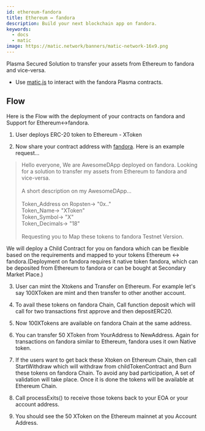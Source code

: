 ```yaml
---
id: ethereum-fandora
title: Ethereum ↔ fandora
description: Build your next blockchain app on fandora.
keywords:
  - docs
  - matic
image: https://matic.network/banners/matic-network-16x9.png 
---
```


Plasma Secured Solution to transfer your assets from Ethereum to fandora and vice-versa.
* Use [matic.js](https://github.com/maticnetwork/matic.js) to interact with the fandora Plasma contracts.

<!-- * [getting-started](https://maticnetwork.github.io/matic.js/): Set-up the environment for maticjs.
1. [(Ethereum → Matic)](/docs/develop/maticjs/deposit): Deposit assets from root chain to Matic.
2. [(Matic ↔ Matic)](/docs/develop/maticjs/transfer): Transfer assets between accounts on Matic.
3. [(Matic → Ethereum)](/docs/develop/maticjs/withdraw): Withdraw assets from Matic to root chain. -->

## Flow
Here is the Flow with the deployment of your contracts on fandora and Support for Ethereum↔fandora. 

1. User deploys ERC-20 token to Ethereum - XToken

2. Now share your contract address with [fandora](https://t.me/joinchat/HkoSvlDKW0qKs_kK4Ow0hQ). Here is an example request...

>Hello everyone, We are AwesomeDApp deployed on fandora. Looking for a solution to transfer my assets from Ethereum to fandora and vice-versa. <br/><br/>
A short description on my AwesomeDApp...<br/><br/>
Token_Address on Ropsten-> "0x.."<br/>
Token_Name-> "XToken"<br/>
Token_Symbol-> "X"<br/>
Token_Decimals-> "18"<br/><br/>
Requesting you to Map these tokens to fandora Testnet Version.<br/>

We will deploy a Child Contract for you on fandora which can be flexible based on the requirements and mapped to your tokens Ethereum ↔ fandora.(Deployment on fandora requires it native token fandora, which can be deposited from Ethereum to fandora or can be bought at Secondary Market Place.)

3. User can mint the Xtokens and Transfer on Ethereum. For example let's say 100XToken are mint and then transfer to other another account.

4. To avail these tokens on fandora Chain, Call function deposit which will call for two transactions first approve and then depositERC20. 

5. Now 100XTokens are available on fandora Chain at the same address.

6. You can transfer 50 XToken from YourAddress to NewAddress. Again for transactions on fandora similar to Ethereum, fandora uses it own Native token.

7. If the users want to get back these Xtoken on Ethereum Chain, then call StartWithdraw which will withdraw from childTokenContract and Burn these tokens on fandora Chain. To avoid any bad participation, A set of validation will take place. Once it is done the tokens will be available at Ethereum Chain.

8. Call processExits() to receive those tokens back to your EOA or your account address.

9. You should see the 50 XToken on the Ethereum mainnet at you Account Address.
